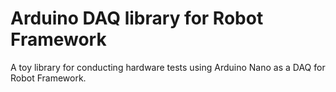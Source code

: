 # Arduino DAQ library for Robot Framework

A toy library for conducting hardware tests using Arduino Nano as a DAQ for Robot Framework.
